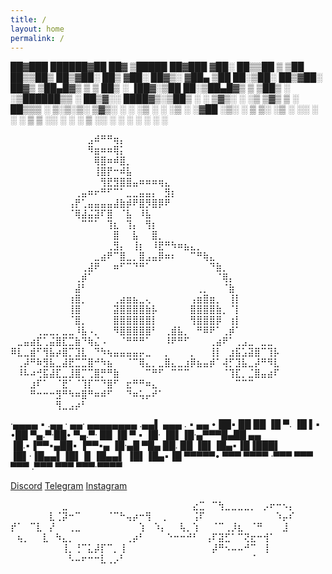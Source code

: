 ```yaml
---
title: /
layout: home
permalink: /
---
```




 ██▓███    ██████▓██   ██▓ ▒█████   ██▓███
▓██░  ██▒▒██    ▒ ▒██  ██▒▒██▒  ██▒▓██░  ██▒
▓██░ ██▓▒░ ▓██▄    ▒██ ██░▒██░  ██▒▓██░ ██▓▒
▒██▄█▓▒ ▒  ▒   ██▒ ░ ▐██▓░▒██   ██░▒██▄█▓▒ ▒
▒██▒ ░  ░▒██████▒▒ ░ ██▒▓░░ ████▓▒░▒██▒ ░  ░
▒▓▒░ ░  ░▒ ▒▓▒ ▒ ░  ██▒▒▒ ░ ▒░▒░▒░ ▒▓▒░ ░  ░
░▒ ░     ░ ░▒  ░ ░▓██ ░▒░   ░ ▒ ▒░ ░▒ ░
░░       ░  ░  ░  ▒ ▒ ░░  ░ ░ ░ ▒  ░░
               ░  ░ ░         ░ ░
                  ░ ░


⠀⠀⠀⠀⠀⠀⠀⠀⠀⠀⠀⠀⣠⠾⠛⠛⢶⡄⠀⠀⠀⠀⠀⠀⠀⠀⠀⠀⠀⠀⠀⠀⠀⠀⠀⠀⠀⠀⠀⠀⠀⠀
⠀⠀⠀⠀⠀⠀⠀⠀⠀⠀⠀⠀⠻⣶⠶⠶⢿⡅⠀⠀⠀⠀⠀⠀⠀⠀⠀⠀⠀⠀⠀⠀⠀⠀⠀⠀⠀⠀⠀⠀⠀⠀
⠀⠀⠀⠀⠀⠀⠀⠀⠀⠀⠀⠀⠀⢿⣿⠶⠾⣿⡀⠀⠀⠀⠀⠀⠀⠀⠀⠀⠀⠀⠀⠀⠀⠀⠀⠀⠀⠀⠀⠀⠀⠀
⠀⠀⠀⠀⠀⠀⠀⠀⠀⠀⠀⠀⠀⢸⣿⡟⠒⠾⣧⠀⠀⠀⠀⠀⠀⠀⠀⠀⠀⠀⠀⠀⠀⠀⠀⠀⠀⠀⠀⠀⠀⠀
⠀⠀⠀⠀⠀⠀⠀⠀⠀⠀⠀⠀⠀⠀⢻⣟⣻⣿⣿⣤⠶⠶⠶⢶⣄⠀⠀⠀⠀⠀⠀⠀⠀⠀⠀⠀⠀⠀⠀⠀⠀⠀
⠀⠀⠀⠀⠀⠀⠀⠀⠀⠀⢀⣤⠶⠖⠛⠋⠉⠁⣀⣀⣤⣤⡄⠀⣻⡆⠀⠀⠀⠀⠀⠀⠀⠀⠀⠀⠀⠀⠀⠀⠀⠀
⠀⠀⠀⠀⠀⠀⠀⠀⠀⢠⡟⢁⣤⣤⣤⣤⣼⣷⡾⠟⣿⡻⣿⡿⠟⠀⠀⠀⠀⠀⠀⠀⠀⠀⠀⠀⠀⠀⠀⠀⠀⠀
⠀⠀⠀⠀⠀⠀⠀⠀⠀⠈⢿⣼⣬⣽⠏⣿⠀⠈⣧⠀⠸⣧⠀⠀⠀⠀⠀⠀⠀⠀⠀⠀⠀⠀⠀⠀⠀⠀⠀⠀⠀⠀
⠀⠀⠀⠀⠀⠀⠀⠀⠀⠀⠀⠉⠉⠁⠀⢹⣆⠀⢹⡄⠀⢻⡆⠀⠀⠀⠀⠀⠀⠀⠀⠀⠀⠀⠀⠀⠀⠀⠀⠀⠀⠀
⠀⠀⠀⠀⠀⠀⠀⠀⠀⠀⠀⠀⠀⠀⠀⠀⣿⠀⠀⣧⠀⠀⣿⡀⠀⠀⠀⠀⠀⠀⠀⠀⠀⠀⠀⠀⠀⠀⠀⠀⠀⠀
⠀⠀⠀⠀⠀⠀⠀⠀⠀⠀⠀⠀⠀⠀⠀⢀⣻⡄⠀⢸⡆⠀⠸⣟⠛⠳⠶⣦⣄⡀⠀⠀⠀⠀⠀⠀⠀⠀⠀⠀⠀⠀
⠀⠀⠀⠀⠀⠀⠀⠀⠀⠀⠀⠀⠀⣀⣴⠟⠉⣿⣀⡀⣿⣠⣤⡿⠶⠆⠀⠀⠉⠛⢷⣄⠀⠀⠀⠀⠀⠀⠀⠀⠀⠀
⠀⠀⠀⠀⠀⠀⠀⠀⠀⠀⠀⢀⣼⠟⠀⠀⠶⠋⠉⠙⠛⠁⠀⠀⠀⠀⠀⠀⠀⠀⠀⠙⣷⡀⠀⠀⠀⠀⠀⠀⠀⠀
⠀⠀⠀⠀⠀⠀⠀⠀⠀⠀⢀⡾⠁⠀⠀⠀⠀⠀⠀⠀⠀⠀⠀⠀⠀⠀⠀⠀⠀⠀⠀⠀⠈⢿⡄⠀⠀⠀⠀⠀⠀⠀
⠀⠀⠀⠀⠀⠀⠀⠀⠀⠀⣼⠃⠀⠀⠀⠀⠀⠀⠀⠀⠀⠀⠀⠀⠀⠀⠀⠀⠀⢀⡀⠀⠀⠈⣷⠀⠀⠀⠀⠀⠀⠀
⠀⠀⠀⠀⠀⠀⠀⠀⠀⢰⣿⡀⠀⠀⠀⠀⢀⣴⣶⣦⣀⢄⠀⠀⠀⠀⠀⠀⢠⣶⣿⣶⡀⠀⢸⡇⠀⠀⠀⠀⠀⠀
⠀⠀⠀⠀⠀⠀⠀⠀⠀⢸⣿⠀⠀⠀⠀⠀⣽⣿⣿⣿⣿⣷⡧⠀⠀⠀⠀⠀⣿⣿⣿⣿⣷⡀⠈⡇⠀⠀⠀⠀⠀⠀
⠀⠀⠀⠀⠀⠀⠀⠀⠀⠈⣿⡀⠀⠀⠀⠀⣿⣿⣿⣿⣿⣿⡇⠀⠀⠀⠀⠀⢻⣿⣿⣿⡿⠀⢰⡇⠀⠀⠀⠀⠀⠀
⠀⠀⠀⠀⢀⣀⣀⡀⣀⣀⠸⣧⠠⡀⠀⠀⠻⣿⣿⣿⣿⣿⠃⠀⢀⣾⣧⡀⠀⠛⠿⠟⠁⢀⡾⠁⠀⠀⠀⠀⠀⠀
⠀⣀⣤⣴⣏⢁⣬⣿⣏⣉⣷⠙⢷⣌⠠⠀⠀⠈⠛⠛⠛⠁⠀⠀⠸⠟⠛⠋⠀⠀⠀⢀⣴⠟⠁⢀⣠⣀⠀⣀⣀⠀
⠿⣇⣀⣾⠋⢻⣧⡴⣿⡉⣹⣇⠀⠙⠳⢦⣤⣤⣤⣤⡤⣀⠀⠀⡀⠀⠀⠀⡀⠀⠀⢸⡇⠀⣰⣯⣡⣽⣿⠉⢹⡧
⠀⢀⡼⠛⠷⣻⣧⣀⣼⣟⣉⣉⣿⠚⠳⣦⠀⠀⠈⠉⢿⣄⡀⣀⣿⣄⣀⣰⡿⣦⣤⡾⠁⢼⡋⣹⣧⣀⡼⠛⠻⣇
⠀⠸⠧⠴⢚⣯⣼⣏⣀⣸⣿⡉⢉⣿⡛⠛⣷⠀⠀⠀⠀⠉⠛⠋⠀⠉⠉⠉⠀⠀⠀⠀⠀⠈⢹⣏⡀⣈⣿⣤⣴⠏
⠀⠀⠀⣰⠏⠁⠀⠈⣟⠁⠈⢹⡏⠉⠙⣿⠋⠀⣖⠛⠛⠶⣄⠀⠀⠀⠀⠀⠀⠀⠀⠀⠀⠀⠀⠉⠉⠉⠀⠀⠀⠀
⠀⠀⠀⠛⠒⠒⠒⣻⠛⠳⠶⣿⠛⠶⠾⠋⠀⠀⠙⠶⢥⡤⠞⠁⠀⠀⠀⠀⠀⠀⠀⠀⠀⠀⠀⠀⠀⠀⠀⠀⠀⠀
⠀⠀⠀⠀⠀⠀⠀⢻⣀⣠⡴⠃⠀⠀⠀⠀⠀⠀⠀⠀⠀⠀⠀⠀⠀⠀⠀⠀⠀⠀⠀⠀⠀⠀⠀⠀⠀⠀⠀⠀⠀⠀

·▄▄▄▄  ▪  .▄▄ ·  ▄▄·         ▄▄▄▄▄▄▄▄ .▄▄▌  ▄▄▄ .            ▪   ▄▄ • 
██▪ ██ ██ ▐█ ▀. ▐█ ▌▪        •██  ▀▄.▀·██•  ▀▄.▀·            ██ ▐█ ▀ ▪
▐█· ▐█▌▐█·▄▀▀▀█▄██ ▄▄         ▐█.▪▐▀▀▪▄██▪  ▐▀▀▪▄            ▐█·▄█ ▀█▄
██. ██ ▐█▌▐█▄▪▐█▐███▌         ▐█▌·▐█▄▄▌▐█▌▐▌▐█▄▄▌            ▐█▌▐█▄▪▐█
▀▀▀▀▀• ▀▀▀ ▀▀▀▀ ·▀▀▀          ▀▀▀  ▀▀▀ .▀▀▀  ▀▀▀             ▀▀▀·▀▀▀▀ 

[Discord](https://discordapp.com/users/843618272779829248)              [Telegram](https://t.me/psyop123)                 [Instagram](https://www.instagram.com/psyoppatch/)





⠀⠀⠀⠀⠀⠀⠀⠀⣀⠀⠀⠀⠀⠀⠀⠀⠀⠀⠀⠀⠀⠀
⠀⠀⠀⠀⠀⠀⣔⣉⠀⠉⢳⣀⣀⣀⣀⡀⠀⡠⠖⠒⠢⡄
⠀⠀⠀⠀⠀⠀⣇⢈⡽⠒⠉⠀⠀⠀⠀⠈⠉⠓⢤⡴⠒⢻
⠀⢀⠀⠀⠀⠀⢨⠏⠀⠀⠀⠀⠀⠀⠀⠀⠀⠀⠀⠱⡤⠎
⡞⠁⠀⠉⣇⠀⡜⠀⠀⢀⣀⠀⠀⠀⠀⠀⠀⠀⠀⠀⢱⠀
⠱⡄⠀⠀⢧⡀⢱⠀⠀⠈⠉⢀⡸⣆⠀⠈⠛⠀⠀⠀⣸⠀
⠀⢦⡀⠀⠀⣇⠀⠳⣄⡀⠀⠀⠀⠀⠀⠀⠀⠀⢀⡴⠃⠀
⠀⠀⠑⠒⠒⠚⠃⠀⢠⠏⣽⣋⠁⠉⢝⣖⠒⢺⠁⠀⠀⠀
⠀⠀⠀⠀⠀⠀⠀⠀⢸⡀⢘⠉⣅⡼⡏⠉⡀⢸⠀⠀⠀⠀
⠀⠀⠀⠀⠀⠀⠀⠀⠀⡼⠛⠢⠤⠤⠚⠉⠀⢸⠀⠀⠀⠀
⠀⠀⠀⠀⠀⠀⠀⠀⠀⠣⠤⠖⠒⠒⣇⢀⡠⠃⠀⠀⠀⠀
⠀⠀⠀⠀⠀⠀⠀⠀⠀⠀⠀⠀⠀⠀⠀⠈⠀⠀⠀⠀⠀⠀



